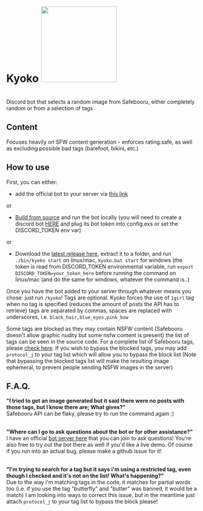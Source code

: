 
# Kyoko <img src="https://github.com/xenanthropy/kyoko/assets/3527107/67ef2569-981e-4dcb-891b-4aea44f9089b" width="200" height="200">
<br>
Discord bot that selects a random image from Safebooru, either completely random or from a selection of tags



## Content
Focuses heavily on SFW content generation - enforces rating:safe, as well as excluding possible bad tags (barefoot, bikini, etc.)

## How to use
First, you can either:
* add the official bot to your server via [this link](https://discord.com/oauth2/authorize?client_id=1254484776564293743)<br>

or
* [Build from source](INSTALL.md) and run the bot locally (you will need to create a discord bot [HERE](https://discord.com/developers/applications) and plug its bot token into config.exs or set the DISCORD_TOKEN env var)<br>

or
* Download the [latest release here](https://github.com/xenanthropy/kyoko/releases), extract it to a folder, and run `./bin/kyoko start` on linux/mac, `kyoko.bat start` for windows (the token is read from DISCORD_TOKEN environmental variable, run `export DISCORD_TOKEN=your_token_here` before running the command on linux/mac (and do the same for windows, whatever the command is..)

Once you have the bot added to your server through whatever means you chose: just run `/kyoko`! Tags are optional. Kyoko forces the use of `1girl` tag when no tag is specified (reduces the amount of posts the API has to retrieve) tags are separated by commas, spaces are replaced with underscores, i.e. `black_hair,blue_eyes,pink_bow`

Some tags are blocked as they may contain NSFW content (Safebooru doesn't allow graphic nudity but some nsfw content is present) the list of tags can be seen in the source code.
For a complete list of Safebooru tags, please [check here](https://safebooru.org/index.php?page=tags&s=list). If you wish to bypass the blocked tags, you may add `protocol_j` to your tag list which will allow you to bypass the block list (Note that bypassing the blocked tags list will make the resulting image ephemeral, to prevent people sending NSFW images in the server)

## F.A.Q.
__"I tried to get an image generated but it said there were no posts with those tags, but I know there are; What gives?"__<br>
Safebooru API can be flaky, please try to run the command again :)<br><br>

__"Where can I go to ask questions about the bot or for other assistance?"__<br>
I have an official [bot server here](https://discord.gg/3nXwVSmK) that you can join to ask questions! You're also free to try out the bot there as well if you'd like a live demo. Of course if you run into an actual bug, please make a github issue for it!<br><br>

__"I'm trying to search for a tag but it says i'm using a restricted tag, even though I checked and it's not on the list! What's happening?"__<br>
Due to the way i'm matching tags in the code, it matches for partial words too (i.e. if you use the tag "butterfly" and "butter" was banned, it would be a match) I am looking into ways to correct this issue, but in the meantime just attach `protocol_j` to your tag list to bypass the block please!
